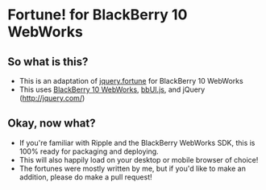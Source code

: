 Fortune! for BlackBerry 10 WebWorks
===================================

So what is this?
----------------
* This is an adaptation of [jquery.fortune](http://mbadran.github.com/jquery.fortune/) for BlackBerry 10 WebWorks
* This uses [BlackBerry 10 WebWorks](https://github.com/blackberry/BB10-WebWorks-Framework), [bbUI.js](https://github.com/blackberry/bbUI.js/), and jQuery (http://jquery.com/)

Okay, now what?
---------------
* If you're familiar with Ripple and the BlackBerry WebWorks SDK, this is 100% ready for packaging and deploying.
* This will also happily load on your desktop or mobile browser of choice!
* The fortunes were mostly written by me, but if you'd like to make an addition, please do make a pull request!
